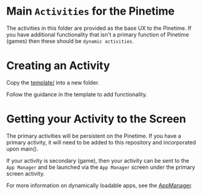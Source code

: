 Main `Activities` for the Pinetime
================================================================================
The activities in this folder are provided as the base UX to the Pinetime.
If you have additional functionality that isn't a primary function of Pinetime
(games) then these should be `dynamic activities`.

Creating an Activity
================================================================================
Copy the [template/](template/) into a new folder.

Follow the guidance in the template to add functionality.

Getting your Activity to the Screen
================================================================================
The primary activities will be persistent on the Pinetime. If you have a primary
activity, it will need to be added to this repository and incorporated upon
main().

If your activity is secondary (game), then your activity can be sent to the
`App Manager` and be launched via the `App Manager` screen under the primary
screen activity.

For more information on dynamically loadable apps, see the
[AppManager](AppManager/README.md).
